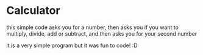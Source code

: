 # Calculator

this simple code asks you for a number, then asks you if you want to multiply, divide, add or subtract, and then asks you for your second number

it is a very simple program but it was fun to code! :D
